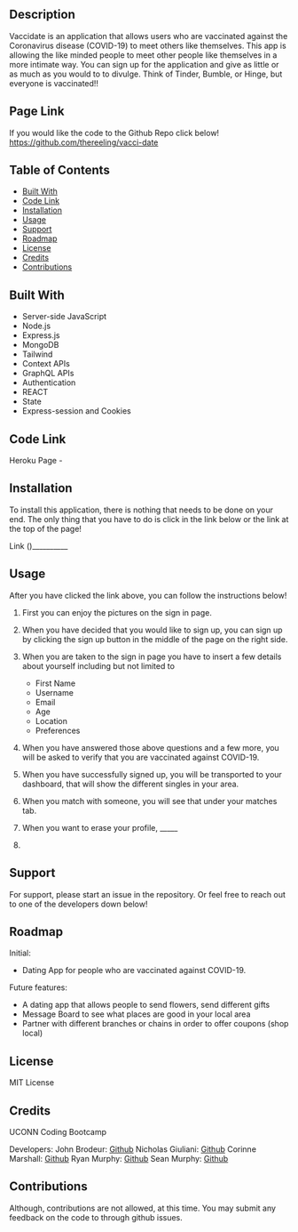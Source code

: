 ## Description

Vaccidate is an application that allows users who are vaccinated against the Coronavirus disease (COVID-19) to meet others like themselves. This app is allowing the like minded people to meet other people like themselves in a more intimate way. You can sign up for the application and give as little or as much as you would to to divulge. Think of Tinder, Bumble, or Hinge, but everyone is vaccinated!! 

## Page Link

If you would like the code to the Github Repo click below!
https://github.com/thereeling/vacci-date

## Table of Contents

* [Built With](#built-with)
* [Code Link](#code-link)
* [Installation](#installation)
* [Usage](#usage)
* [Support](#support)
* [Roadmap](#roadmap)
* [License](#license)
* [Credits](#credits)
* [Contributions](#contributions)


## Built With

- Server-side JavaScript
- Node.js
- Express.js
- MongoDB
- Tailwind
- Context APIs
- GraphQL APIs
- Authentication
- REACT
- State 
- Express-session and Cookies

## Code Link

Heroku Page - 


## Installation
To install this application, there is nothing that needs to be done on your end. The only thing that you have to do is click in the link below or the link at the top of the page!

Link ()__________

## Usage

After you have clicked the link above, you can follow the instructions below!

1. First you can enjoy the pictures on the sign in page. 

2. When you have decided that you would like to sign up, you can sign up by clicking the sign up button in the middle of the page on the right side. 

3. When you are taken to the sign in page you have to insert a few details about yourself including but not limited to 
    - First Name
    - Username
    - Email
    - Age
    - Location
    - Preferences

4. When you have answered those above questions and a few more, you will be asked to verify that you are vaccinated against COVID-19. 

5. When you have successfully signed up, you will be transported to your dashboard, that will show the different singles in your area.

6. When you match with someone, you will see that under your matches tab.

7. When you want to erase your profile, _____

8. 

## Support

For support, please start an issue in the repository. Or feel free to reach out to one of the developers down below!

## Roadmap

Initial: 

- Dating App for people who are vaccinated against COVID-19. 

Future features:

- A dating app that allows people to send flowers, send different gifts
- Message Board to see what places are good in your local area 
- Partner with different branches or chains in order to offer coupons (shop local)

## License

MIT License

## Credits

UCONN Coding Bootcamp

Developers: 
John Brodeur: [Github](https://github.com/JPDBrodeur)
Nicholas Giuliani: [Github](https://github.com/thereeling)
Corinne Marshall: [Github](https://github.com/cmarshall13)
Ryan Murphy: [Github](https://github.com/RynMrphy18)
Sean Murphy: [Github](https://github.com/smurphy7326)


## Contributions

Although, contributions are not allowed, at this time.  You may submit any feedback on the code to through github issues. 